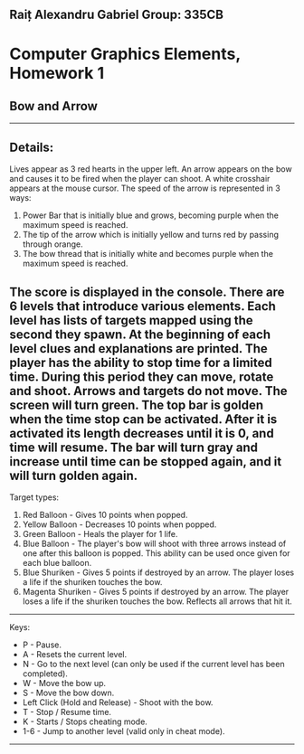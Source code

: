Raiț Alexandru Gabriel
Group: 335CB
--------------------
# Computer Graphics Elements, Homework 1 #
## Bow and Arrow ##
-------------------------------------------------------------------------------
Details:
--------------------
Lives appear as 3 red hearts in the upper left.
An arrow appears on the bow and causes it to be fired when the player can shoot.
A white crosshair appears at the mouse cursor.
The speed of the arrow is represented in 3 ways:
1) Power Bar that is initially blue and grows, becoming purple when the maximum speed is reached.
2) The tip of the arrow which is initially yellow and turns red by passing through orange.
3) The bow thread that is initially white and becomes purple when the maximum speed is reached.

The score is displayed in the console.
There are 6 levels that introduce various elements.
Each level has lists of targets mapped using the second they spawn.
At the beginning of each level clues and explanations are printed.
The player has the ability to stop time for a limited time.
During this period they can move, rotate and shoot.
Arrows and targets do not move. The screen will turn green.
The top bar is golden when the time stop can be activated.
After it is activated its length decreases until it is 0, and time will resume.
The bar will turn gray and increase until time can be stopped again, and it will turn golden again.
-------------------------------------------------------------------------------
Target types:
1) Red Balloon - Gives 10 points when popped.
2) Yellow Balloon - Decreases 10 points when popped.
3) Green Balloon - Heals the player for 1 life.
4) Blue Balloon - The player's bow will shoot with three arrows instead of one after this balloon is popped. This ability can be used once given for each blue balloon.
5) Blue Shuriken - Gives 5 points if destroyed by an arrow. The player loses a life if the shuriken touches the bow.
6) Magenta Shuriken - Gives 5 points if destroyed by an arrow. The player loses a life if the shuriken touches the bow. Reflects all arrows that hit it.
-------------------------------------------------------------------------------
Keys:
+ P - Pause.
+ A - Resets the current level.
+ N - Go to the next level (can only be used if the current level has been completed).
+ W - Move the bow up.
+ S - Move the bow down.
+ Left Click (Hold and Release) - Shoot with the bow.
+ T - Stop / Resume time.
+ K - Starts / Stops cheating mode.
+ 1-6 - Jump to another level (valid only in cheat mode).
-------------------------------------------------------------------------------
